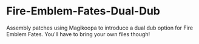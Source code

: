 # Fire-Emblem-Fates-Dual-Dub
Assembly patches using Magikoopa to introduce a dual dub option for Fire Emblem Fates. You'll have to bring your own files though!
